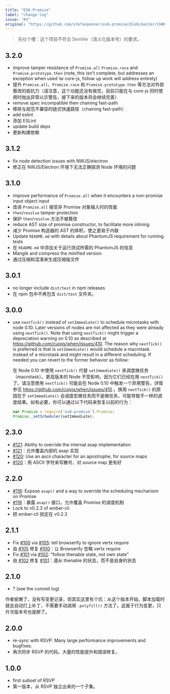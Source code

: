 ```yaml
---
title: "ES6-Promise"
label: "change-log"
issue: "#3"
original: "https://github.com/stefanpenner/es6-promise/blob/master/CHANGELOG.md"
---
```


> 先吐个槽：这个项目不符合 SemVer（语义化版本号）的要求。

## 3.2.0

* improve tamper resistence of `Promise.all` `Promise.race` and `Promise.prototype.then` (note, this isn't complete, but addresses an exception when used \w core-js, follow up work will address entirely)
* 提升 `Promise.all`、`Promise.race` 和 `Promise.prototype.then` 等方法对外部篡改的抵抗力（请注意，这个功能还没有做完，目前只能在与 core-js 同时使用时抛出异常以示警告，接下来的版本将会继续完善）
* remove spec incompatible then chaining fast-path
* 移除与规范不兼容的链式快速路径（chaining fast-path）
* add eslint
* 添加 ESLint
* update build deps
* 更新构建依赖

## 3.1.2

* fix node detection issues with NWJS/electron
* 修正在 NWJS/Electron 环境下无法正确探测 Node 环境的问题

## 3.1.0

* improve performance of `Promise.all` when it encounters a non-promise input object input
* 改进 `Promise.all` 接受非 Promise 对象输入时的性能
* `then`/`resolve` tamper protection
* 保护 `then`/`resolve` 方法不被篡改
* reduce AST size of promise constructor, to facilitate more inlining
* 减少 Promise 构造器的 AST 的体积，使之更易于内联
* Update `README.md` with details about PhantomJS requirement for running tests
* 在 `README.md` 中添加关于运行测试所需的 PhantomJS 的信息
* Mangle and compress the minified version
* 通过压缩和混淆来生成压缩版文件

## 3.0.1

* no longer include `dist/test` in npm releases
* 在 npm 包中不再包含 `dist/test` 文件夹。

## 3.0.0

* use `nextTick()` instead of `setImmediate()` to schedule microtasks with node 0.10. Later versions of nodes are not affected as they were already using `nextTick()`. Note that using `nextTick()` might trigger a depreciation warning on 0.10 as described at https://github.com/cujojs/when/issues/410. The reason why `nextTick()` is preferred is that is `setImmediate()` would schedule a macrotask instead of a microtask and might result in a different scheduling. If needed you can revert to the former behavior as follow:

	在 Node 0.10 中使用 `nextTick()` 代替 `setImmediate()` 来调度微任务（macrotask）。更高版本的 Node 不受影响，因为它们已经在用 `nextTick()` 了。请注意使用 `nextTick()` 可能会在 Node 0.10 中触发一个弃用警告，详情参见 https://github.com/cujojs/when/issues/410 。换用 `nextTick()` 的原因在于 `setImmediate()` 会调度宏微任务而不是微任务，可能导致不一样的调度结果。如有必要，你可以通过以下代码来恢复以前的行为：

	```js
	var Promise = require('es6-promise').Promise;
	Promise._setScheduler(setImmediate);
	```

## 2.3.0

* [#121](https://github.com/stefanpenner/es6-promise/issues/121): Ability to override the internal asap implementation
* [#121](https://github.com/stefanpenner/es6-promise/issues/121)：允许覆盖内部的 asap 实现
* [#120](https://github.com/stefanpenner/es6-promise/issues/120): Use an ascii character for an apostrophe, for source maps
* [#120](https://github.com/stefanpenner/es6-promise/issues/120)：用 ASCII 字符来写撇号，对 source map 更有好

## 2.2.0

* [#116](https://github.com/stefanpenner/es6-promise/issues/116): Expose `asap()` and a way to override the scheduling mechanism on Promise
* [#116](https://github.com/stefanpenner/es6-promise/issues/116)：暴露 `asap()` 接口，允许覆盖 Promise 的调度机制
* Lock to v0.2.3 of ember-cli
* 把 ember-cli 锁定在 v0.2.3

## 2.1.1

* Fix [#100](https://github.com/stefanpenner/es6-promise/issues/100) via [#105](https://github.com/stefanpenner/es6-promise/issues/105): tell browserify to ignore vertx require
* 由 [#105](https://github.com/stefanpenner/es6-promise/issues/105) 修复 [#100](https://github.com/stefanpenner/es6-promise/issues/100)：让 Browserify 忽略 vertx require
* Fix [#101](https://github.com/stefanpenner/es6-promise/issues/101) via [#102](https://github.com/stefanpenner/es6-promise/issues/102): "follow thenable state, not own state"
* 由 [#102](https://github.com/stefanpenner/es6-promise/issues/102) 修复 [#101](https://github.com/stefanpenner/es6-promise/issues/101)：遵从 thenable 的状态，而不是自身的状态

## 2.1.0

* ? (see the commit log)

作者偷懒了，没有写变更记录，但其实这里有个坑：从这个版本开始，脚本加载时就会自动打上补丁，不需要手动调用 `.polyfill()` 方法了。这属于行为变更，只升次版本号也是醉了。

## 2.0.0

* re-sync with RSVP. Many large performance improvements and bugfixes.
* 再次同步 RSVP 的代码。大量的性能提升和错误修复。

## 1.0.0

* first subset of RSVP
* 第一版本，从 RSVP 独立出来的一个子集。
